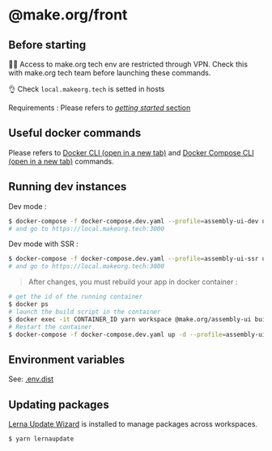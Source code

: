 # @make.org/front

## Before starting

:guardsman: Access to make.org tech env are restricted through VPN. Check this with make.org tech team before launching these commands.

:ok_hand: Check `local.makeorg.tech` is setted in hosts

Requirements :
Please refers to [_getting started_ section](../../README.md#getting-started)

## Useful docker commands

Please refers to <a href="https://docs.docker.com/engine/reference/commandline/docker/" target="_blank">Docker CLI (open in a new tab)</a> and <a href="https://docs.docker.com/compose/reference/" target="_blank">Docker Compose CLI (open in a new tab)</a> commands.

## Running dev instances

Dev mode :

```bash
$ docker-compose -f docker-compose.dev.yaml --profile=assembly-ui-dev up -d
# and go to https://local.makeorg.tech:3000
```

Dev mode with SSR :

```bash
$ docker-compose -f docker-compose.dev.yaml --profile=assembly-ui-ssr up -d
# and go to https://local.makeorg.tech:3000
```

> After changes, you must rebuild your app in docker container :

```bash
# get the id of the running container
$ docker ps
# launch the build script in the container
$ docker exec -it CONTAINER_ID yarn workspace @make.org/assembly-ui build
# Restart the container
$ docker-compose -f docker-compose.dev.yaml up -d --profile=assembly-ui-ssr restart
```

## Environment variables

See: [.env.dist](.env.dist)

## Updating packages

[Lerna Update Wizard](https://github.com/Anifacted/lerna-update-wizard) is installed to manage packages across workspaces.

```bash
$ yarn lernaupdate
````
